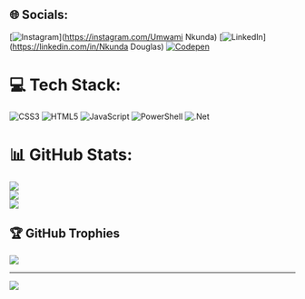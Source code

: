 
## 🌐 Socials:
[![Instagram](https://img.shields.io/badge/Instagram-%23E4405F.svg?logo=Instagram&logoColor=white)](https://instagram.com/Umwami Nkunda) [![LinkedIn](https://img.shields.io/badge/LinkedIn-%230077B5.svg?logo=linkedin&logoColor=white)](https://linkedin.com/in/Nkunda Douglas) [![Codepen](https://img.shields.io/badge/Codepen-000000?style=for-the-badge&logo=codepen&logoColor=white)](https://codepen.io/nkunda38) 

# 💻 Tech Stack:
![CSS3](https://img.shields.io/badge/css3-%231572B6.svg?style=for-the-badge&logo=css3&logoColor=white) ![HTML5](https://img.shields.io/badge/html5-%23E34F26.svg?style=for-the-badge&logo=html5&logoColor=white) ![JavaScript](https://img.shields.io/badge/javascript-%23323330.svg?style=for-the-badge&logo=javascript&logoColor=%23F7DF1E) ![PowerShell](https://img.shields.io/badge/PowerShell-%235391FE.svg?style=for-the-badge&logo=powershell&logoColor=white) ![.Net](https://img.shields.io/badge/.NET-5C2D91?style=for-the-badge&logo=.net&logoColor=white)
# 📊 GitHub Stats:
![](https://github-readme-stats.vercel.app/api?username=nkunda38&theme=dark&hide_border=false&include_all_commits=false&count_private=false)<br/>
![](https://github-readme-streak-stats.herokuapp.com/?user=nkunda38&theme=dark&hide_border=false)<br/>
![](https://github-readme-stats.vercel.app/api/top-langs/?username=nkunda38&theme=dark&hide_border=false&include_all_commits=false&count_private=false&layout=compact)

## 🏆 GitHub Trophies
![](https://github-profile-trophy.vercel.app/?username=nkunda38&theme=radical&no-frame=false&no-bg=true&margin-w=4)

---
[![](https://visitcount.itsvg.in/api?id=nkunda38&icon=6&color=0)](https://visitcount.itsvg.in)

<!-- Proudly created with GPRM ( https://gprm.itsvg.in ) -->
